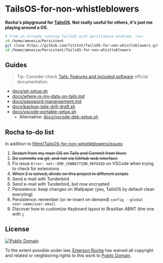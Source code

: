 # TailsOS-for-non-whistleblowers
**Rocha's playground for [TailsOS](https://tails.boum.org/). Not really useful
for others, it's just me playing around a OS.**

```bash
# From an already running TailsOS with persistence enabled, run:
cd /home/amnesia/Persistent
git clone https://github.com/fititnt/TailsOS-for-non-whistleblowers.git
cd /home/amnesia/Persistent/TailsOS-for-non-whistleblowers
```

## Guides

> Tip: Consider check [Tails: Features and included software](https://tails.boum.org/doc/about/features/index.en.html)
  official documentation.

- [docs/git-setup.sh](docs/git-setup.sh)
- [docs/where-is-my-data-on-tails.md](docs/where-is-my-data-on-tails.md)
- [docs/password-manangement.md](docs/password-manangement.md)
- [docs/backup-tails-drill-draft.sh](docs/backup-tails-drill-draft.sh)
- [docs/vscode-portable-setup.sh](docs/vscode-portable-setup.sh)
  - Alternative: [docs/vscode-deb-setup.sh](docs/vscode-portable-setup.sh)

## Rocha to-do list
In addition to [fititnt/TailsOS-for-non-whistleblowers/issues](https://github.com/fititnt/TailsOS-for-non-whistleblowers/issues):
1. <s>Restart from my main OS on Tails and Commit from there</s>
2. <s>Do commits via git, and not via GitHub web interface</s>
3. Fix issue `Error: net::ERR_CONNECTION_REFUSED` on VSCode when trying to check for extensions
4. <s>When 2 is solved, divide on this project in different scripts</s>
5. Send e-mail with Tunderbird
6. Send e-mail with Tunderbird, but now encrypted
7. Persistence: keep changes on Wallpaper (yes, TailsOS by default clean everyting)
8. Persistence: remember (or re-insert on demand) `config --global user.name/user.email`
9. Discover how to customize Keyboard layout to Brazilian ABNT (the one with `ç`

## License

[![Public Domain](https://i.creativecommons.org/p/zero/1.0/88x31.png)](UNLICENSE)

To the extent possible under law, [Emerson Rocha](https://github.com/fititnt)
has waived all copyright and related or neighboring rights to this work to
[Public Domain](UNLICENSE).
